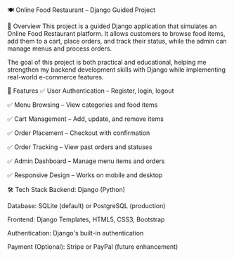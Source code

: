 🍽️ Online Food Restaurant – Django Guided Project



📌 Overview
This project is a guided Django application that simulates an Online Food Restaurant platform.
It allows customers to browse food items, add them to a cart, place orders, and track their status, while the admin can manage menus and process orders.

The goal of this project is both practical and educational, helping me strengthen my backend development skills with Django while implementing real-world e-commerce features.

🎯 Features
✅ User Authentication – Register, login, logout

✅ Menu Browsing – View categories and food items

✅ Cart Management – Add, update, and remove items

✅ Order Placement – Checkout with confirmation

✅ Order Tracking – View past orders and statuses

✅ Admin Dashboard – Manage menu items and orders

✅ Responsive Design – Works on mobile and desktop

🛠️ Tech Stack
Backend: Django (Python)

Database: SQLite (default) or PostgreSQL (production)

Frontend: Django Templates, HTML5, CSS3, Bootstrap

Authentication: Django's built-in authentication

Payment (Optional): Stripe or PayPal (future enhancement)

